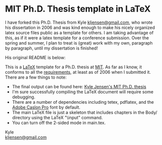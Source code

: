 # MIT Ph.D. Thesis template in LaTeX

I have forked this Ph.D. Thesis from Kyle <kljensen@gmail.com>, who wrote his dissertation in 2006 and was kind enough to make his nicely organized latex source files public as a template for others. I am taking advantage of this, as if it were a latex template for a conference submission. Over the spring and summer, I plan to treat is (great) work with my own, paragraph by paragraph, until my dissertation is finished!


His original README is below:

This is a [LaTeX](http://www.latex-project.org/) template for a Ph.D. thesis at [MIT](http://web.mit.edu).  As far as I know, it conforms to all the [requirements](http://libraries.mit.edu/archives/thesis-specs/), at least as of 2006 when I submitted it.  There are a few things to note:

* The final output can be found here: [Kyle Jensen's MIT Ph.D. thesis](http://cloud.github.com/downloads/kljensen/mit-phd-thesis/kljensen-mit-phd-thesis.pdf)
* I'm sure successfully compiling the LaTeX document will require some debugging.
* There are a number of dependencies including tetex, pdflatex, and the [Adobe Caslon Pro](http://en.wikipedia.org/wiki/Caslon) font by default.
* The main LaTeX file is just a skeleton that includes chapters in the Body/ directory using the LaTeX "\input" command.
* You can turn off the 2-sided mode in main.tex.

Kyle  
<kljensen@gmail.com>
